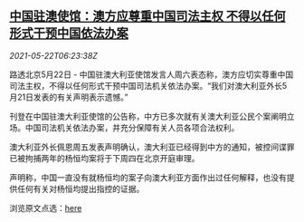 <!--1621665063000-->
[中国驻澳使馆：澳方应尊重中国司法主权 不得以任何形式干预中国依法办案](https://cn.reuters.com/article/china-au-embassy-legal-right-0522-idCNKCS2D3059)
------

<div><i>2021-05-22T06:23:38Z</i></div><p>路透北京5月22日 - 中国驻澳大利亚使馆发言人周六表态称，澳方应切实尊重中国司法主权，不得以任何形式干预中国司法机关依法办案。“我们对澳大利亚外长5月21日发表的有关声明表示遗憾。”</p><p>刊登在中国驻澳大利亚使馆的公告称，中方已多次就有关澳大利亚公民个案阐明立场。中国司法机关依法办案，并充分保障有关人员各项合法权利。</p><p>澳大利亚外长佩恩周五发表声明确认，澳大利亚已经得到中方的通知，被控间谍罪已被拘捕两年的杨恒均案将于下周四在北京开庭审理。</p><p>声明称，中国一直没有就杨恒均的案子向澳大利亚方面作出过任何解释，也没有提供任何有关对杨恒均提出指控的证据。</p><p>浏览原文点选：<a href="http://au.china-embassy.org/chn/sghdxwfb/t1877855.htm">here</a></p>
